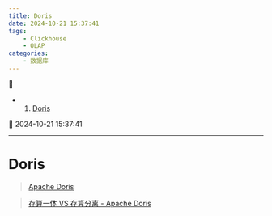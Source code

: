 ```yaml
---
title: Doris
date: 2024-10-21 15:37:41
tags: 
    - Clickhouse
    - OLAP
categories: 
    - 数据库
---
```



💠

- 1. [Doris](#doris)

💠 2024-10-21 15:37:41
****************************************
# Doris
> [Apache Doris](https://doris.apache.org/zh-CN/docs/dev/gettingStarted/what-is-new/)  

> [存算一体 VS 存算分离 - Apache Doris](https://doris.apache.org/zh-CN/docs/dev/compute-storage-decoupled/overview/)  

